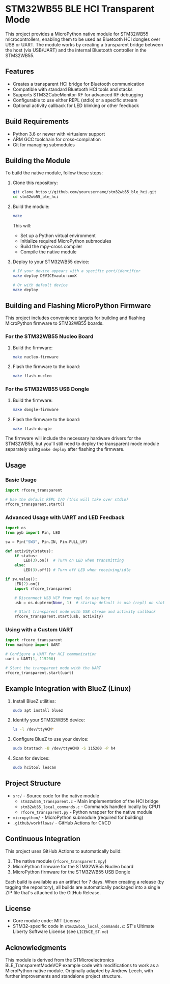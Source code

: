 # STM32WB55 BLE HCI Transparent Mode

This project provides a MicroPython native module for STM32WB55 microcontrollers, enabling them to be used as Bluetooth HCI dongles over USB or UART. The module works by creating a transparent bridge between the host (via USB/UART) and the internal Bluetooth controller in the STM32WB55.

## Features

- Creates a transparent HCI bridge for Bluetooth communication
- Compatible with standard Bluetooth HCI tools and stacks
- Supports STM32CubeMonitor-RF for advanced RF debugging
- Configurable to use either REPL (stdio) or a specific stream
- Optional activity callback for LED blinking or other feedback

## Build Requirements

- Python 3.6 or newer with virtualenv support
- ARM GCC toolchain for cross-compilation
- Git for managing submodules

## Building the Module

To build the native module, follow these steps:

1. Clone this repository:
   ```bash
   git clone https://github.com/yourusername/stm32wb55_ble_hci.git
   cd stm32wb55_ble_hci
   ```

2. Build the module:
   ```bash
   make
   ```

   This will:
   - Set up a Python virtual environment
   - Initialize required MicroPython submodules
   - Build the mpy-cross compiler
   - Compile the native module

3. Deploy to your STM32WB55 device:
   ```bash
   # If your device appears with a specific port/identifier
   make deploy DEVICE=auto-comX
   
   # Or with default device
   make deploy
   ```

## Building and Flashing MicroPython Firmware

This project includes convenience targets for building and flashing MicroPython firmware to STM32WB55 boards.

### For the STM32WB55 Nucleo Board

1. Build the firmware:
   ```bash
   make nucleo-firmware
   ```

2. Flash the firmware to the board:
   ```bash
   make flash-nucleo
   ```

### For the STM32WB55 USB Dongle

1. Build the firmware:
   ```bash
   make dongle-firmware
   ```

2. Flash the firmware to the board:
   ```bash
   make flash-dongle
   ```

The firmware will include the necessary hardware drivers for the STM32WB55, but you'll still need to deploy the transparent mode module separately using `make deploy` after flashing the firmware.

## Usage

### Basic Usage

```python
import rfcore_transparent

# Use the default REPL I/O (this will take over stdio)
rfcore_transparent.start()
```

### Advanced Usage with UART and LED Feedback

```python
import os
from pyb import Pin, LED

sw = Pin("SW3", Pin.IN, Pin.PULL_UP)

def activity(status):
    if status:
        LED(3).on()  # Turn on LED when transmitting
    else:
        LED(3).off() # Turn off LED when receiving/idle

if sw.value():
    LED(2).on()
    import rfcore_transparent

    # Disconnect USB VCP from repl to use here
    usb = os.dupterm(None, 1)  # startup default is usb (repl) on slot 1

    # Start transparent mode with USB stream and activity callback
    rfcore_transparent.start(usb, activity)
```

### Using with a Custom UART

```python
import rfcore_transparent
from machine import UART

# Configure a UART for HCI communication
uart = UART(1, 115200)

# Start the transparent mode with the UART
rfcore_transparent.start(uart)
```

## Example Integration with BlueZ (Linux)

1. Install BlueZ utilities:
   ```bash
   sudo apt install bluez
   ```

2. Identify your STM32WB55 device:
   ```bash
   ls -l /dev/ttyACM*
   ```

3. Configure BlueZ to use your device:
   ```bash
   sudo btattach -B /dev/ttyACM0 -S 115200 -P h4
   ```

4. Scan for devices:
   ```bash
   sudo hcitool lescan
   ```

## Project Structure

- `src/` - Source code for the native module
  - `stm32wb55_transparent.c` - Main implementation of the HCI bridge
  - `stm32wb55_local_commands.c` - Commands handled locally by CPU1
  - `rfcore_transparent.py` - Python wrapper for the native module
- `micropython/` - MicroPython submodule (required for building)
- `.github/workflows/` - GitHub Actions for CI/CD

## Continuous Integration

This project uses GitHub Actions to automatically build:

1. The native module (`rfcore_transparent.mpy`)
2. MicroPython firmware for the STM32WB55 Nucleo board
3. MicroPython firmware for the STM32WB55 USB Dongle

Each build is available as an artifact for 7 days. When creating a release (by tagging the repository), all builds are automatically packaged into a single ZIP file that's attached to the GitHub Release.

## License

- Core module code: MIT License
- STM32-specific code in `stm32wb55_local_commands.c`: ST's Ultimate Liberty Software License (see `LICENCE_ST.md`)

## Acknowledgments

This module is derived from the STMicroelectronics BLE_TransparentModeVCP example code with modifications to work as a MicroPython native module. Originally adapted by Andrew Leech, with further improvements and standalone project structure.